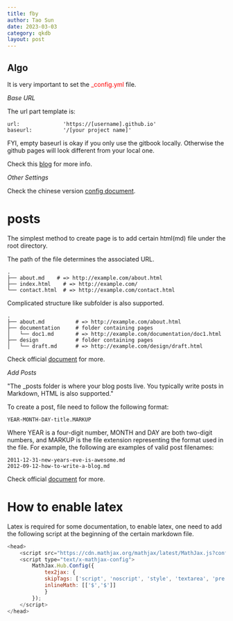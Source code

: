 ```yaml
---
title: fby
author: Tao Sun
date: 2023-03-03
category: qkdb
layout: post
---
```


## Algo
It is very important to set the <font color='red'>_config.yml</font> file. 

*Base URL*

The url part template is:
```
url:              'https://[username].github.io'
baseurl:          '/[your project name]'
```
FYI, empty baseurl is okay if you only use the gitbook locally. Otherwise the github pages will look different from your local one. 

Check this [blog](https://byparker.com/blog/2014/clearing-up-confusion-around-baseurl/) for more info.

*Other Settings*

Check the chinese version [config document](http://jekyllcn.com/docs/configuration/).

# posts 
The simplest method to create page is to add certain html(md) file under the root directory. 

The path of the file determines the associated URL.
```
.
├── about.md    # => http://example.com/about.html
├── index.html    # => http://example.com/
└── contact.html  # => http://example.com/contact.html
```
Complicated structure like subfolder is also supported. 
```
.
├── about.md          # => http://example.com/about.html
├── documentation     # folder containing pages
│   └── doc1.md       # => http://example.com/documentation/doc1.html
├── design            # folder containing pages
│   └── draft.md      # => http://example.com/design/draft.html
```

Check official [document][1] for more.

[1]: https://jekyllrb.com/docs/pages/

*Add Posts*

"The _posts folder is where your blog posts live. You typically write posts in Markdown, HTML is also supported."

To create a post, file need to follow the following format:
```
YEAR-MONTH-DAY-title.MARKUP
```

Where YEAR is a four-digit number, MONTH and DAY are both two-digit numbers, and MARKUP is the file extension representing the format used in the file. For example, the following are examples of valid post filenames:

```
2011-12-31-new-years-eve-is-awesome.md
2012-09-12-how-to-write-a-blog.md
```

Check official [document][2] for more.

[2]: https://jekyllrb.com/docs/posts/

# How to enable latex

Latex is required for some documentation, to enable latex, one need to add the following script at the beginning of the certain markdown file.

```javascript
<head>
    <script src="https://cdn.mathjax.org/mathjax/latest/MathJax.js?config=TeX-AMS-MML_HTMLorMML" type="text/javascript"></script>
    <script type="text/x-mathjax-config">
        MathJax.Hub.Config({
            tex2jax: {
            skipTags: ['script', 'noscript', 'style', 'textarea', 'pre'],
            inlineMath: [['$','$']]
            }
        });
    </script>
</head>
```


